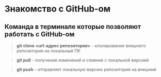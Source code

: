 # Знакомство с GitHub-ом 

## Команда в терминале которые позволяют работать с GitHub-ом
> **git clone <url-адрес репозитория>** - клонирование внешнего репозитория на локальный ПК

> **git pull** - получение изменений и слияние с локальной версией 

> **git push** - отправляет локальную версию репозитория на внешний


